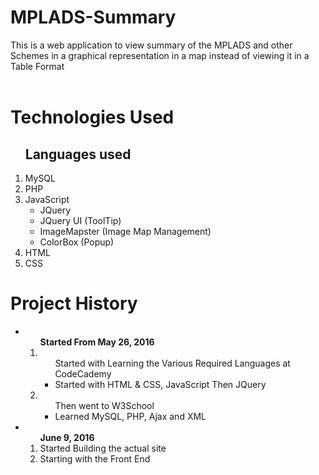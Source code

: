 # MPLADS-Summary
This is a web application to view summary of the MPLADS and other Schemes in a graphical representation in a map instead of viewing it in a Table Format<br>
<br>

<h1>Technologies Used</h1>
<ol>
  <h2>Languages used</h2>
  <li>MySQL</li>
  <li>PHP</li>
  <li>JavaScript
    <ul>
      <li>JQuery</li>
      <li><a href="http://jqueryui.com" style="text-decoration: none;">JQuery UI (ToolTip)</li>
      <li><a href="http://www.outsharked.com/imagemapster/" style="text-decoration: none;">ImageMapster (Image Map Management)</a></li>
      <li><a href="https://github.com/jackmoore/colorbox" style="text-decoration: none;">ColorBox (Popup)</a></li>
    </ul>
  </li>
  <li>HTML</li>
  <li>CSS</li>
</ol>

<h1>Project History</h1>
<ul>
  <li><ol><strong>Started From May 26, 2016</strong>
    <li><ul>Started with Learning the Various Required Languages at <a href="https://www.codecademy.com/learn" style="text-decoration: none;">CodeCademy</a>
      <li>Started with HTML & CSS, JavaScript Then JQuery</li>
    </ul></li>
    <li><ul>Then went to <a href="http://www.w3schools.com/" style="text-decoration: none;">W3School</a>
      <li>Learned MySQL, PHP, Ajax and XML</li>
    </ul></li>
  </ol></li>
  <li><ol><strong>June 9, 2016</strong>
    <li>Started Building the actual site</li>
    <li>Starting with the Front End</li>
  </ol></li>
</ul>
